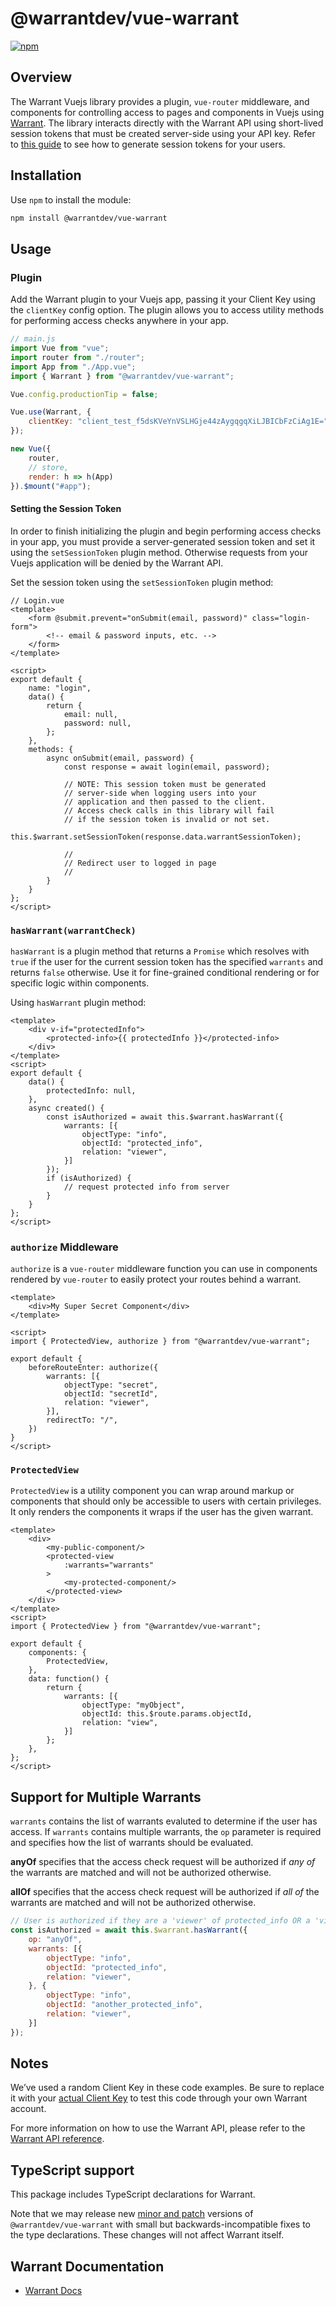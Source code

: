 # @warrantdev/vue-warrant

[![npm](https://img.shields.io/npm/v/@warrantdev/vue-warrant)](https://www.npmjs.com/package/@warrantdev/vue-warrant)

## Overview
The Warrant Vuejs library provides a plugin, `vue-router` middleware, and components for controlling access to pages and components in Vuejs using [Warrant](https://warrant.dev/). The library interacts directly with the Warrant API using short-lived session tokens that must be created server-side using your API key. Refer to [this guide](https://docs.warrant.dev/guides/creating-session-tokens) to see how to generate session tokens for your users.

## Installation

Use `npm` to install the module:

```sh
npm install @warrantdev/vue-warrant
```

## Usage

### Plugin
Add the Warrant plugin to your Vuejs app, passing it your Client Key using the `clientKey` config option. The plugin allows you to access utility methods for performing access checks anywhere in your app.
```js
// main.js
import Vue from "vue";
import router from "./router";
import App from "./App.vue";
import { Warrant } from "@warrantdev/vue-warrant";

Vue.config.productionTip = false;

Vue.use(Warrant, {
    clientKey: "client_test_f5dsKVeYnVSLHGje44zAygqgqXiLJBICbFzCiAg1E=",
});

new Vue({
    router,
    // store,
    render: h => h(App)
}).$mount("#app");
```

#### **Setting the Session Token**
In order to finish initializing the plugin and begin performing access checks in your app, you must provide a server-generated session token and set it using the `setSessionToken` plugin method. Otherwise requests from your Vuejs application will be denied by the Warrant API.

Set the session token using the `setSessionToken` plugin method:
```vue
// Login.vue
<template>
    <form @submit.prevent="onSubmit(email, password)" class="login-form">
        <!-- email & password inputs, etc. -->
    </form>
</template>

<script>
export default {
    name: "login",
    data() {
        return {
            email: null,
            password: null,
        };
    },
    methods: {
        async onSubmit(email, password) {
            const response = await login(email, password);

            // NOTE: This session token must be generated
            // server-side when logging users into your
            // application and then passed to the client.
            // Access check calls in this library will fail
            // if the session token is invalid or not set.
            this.$warrant.setSessionToken(response.data.warrantSessionToken);

            //
            // Redirect user to logged in page
            //
        }
    }
};
</script>
```

### `hasWarrant(warrantCheck)`
`hasWarrant` is a plugin method that returns a `Promise` which resolves with `true` if the user for the current session token has the specified `warrants` and returns `false` otherwise. Use it for fine-grained conditional rendering or for specific logic within components.

Using `hasWarrant` plugin method:
```vue
<template>
    <div v-if="protectedInfo">
        <protected-info>{{ protectedInfo }}</protected-info>
    </div>
</template>
<script>
export default {
    data() {
        protectedInfo: null,
    },
    async created() {
        const isAuthorized = await this.$warrant.hasWarrant({
            warrants: [{
                objectType: "info",
                objectId: "protected_info",
                relation: "viewer",
            }]
        });
        if (isAuthorized) {
            // request protected info from server
        }
    }
};
</script>
```

### `authorize` Middleware
`authorize` is a `vue-router` middleware function you can use in components rendered by `vue-router` to easily protect your routes behind a warrant.
```vue
<template>
    <div>My Super Secret Component</div>
</template>

<script>
import { ProtectedView, authorize } from "@warrantdev/vue-warrant";

export default {
    beforeRouteEnter: authorize({
        warrants: [{
            objectType: "secret",
            objectId: "secretId",
            relation: "viewer",
        }],
        redirectTo: "/",
    })
}
</script>
```

### `ProtectedView`
`ProtectedView` is a utility component you can wrap around markup or components that should only be accessible to users with certain privileges. It only renders the components it wraps if the user has the given warrant.
```vue
<template>
    <div>
        <my-public-component/>
        <protected-view
            :warrants="warrants"
        >
            <my-protected-component/>
        </protected-view>
    </div>
</template>
<script>
import { ProtectedView } from "@warrantdev/vue-warrant";

export default {
    components: {
        ProtectedView,
    },
    data: function() {
        return {
            warrants: [{
                objectType: "myObject",
                objectId: this.$route.params.objectId,
                relation: "view",
            }]
        };
    },
};
</script>
```

## Support for Multiple Warrants

`warrants` contains the list of warrants evaluted to determine if the user has access. If `warrants` contains multiple warrants, the `op` parameter is required and specifies how the list of warrants should be evaluated.

**anyOf** specifies that the access check request will be authorized if *any of* the warrants are matched and will not be authorized otherwise.

**allOf** specifies that the access check request will be authorized if *all of* the warrants are matched and will not be authorized otherwise.

```javascript
// User is authorized if they are a 'viewer' of protected_info OR a 'viewer' of 'another_protected_info'
const isAuthorized = await this.$warrant.hasWarrant({
    op: "anyOf",
    warrants: [{
        objectType: "info",
        objectId: "protected_info",
        relation: "viewer",
    }, {
        objectType: "info",
        objectId: "another_protected_info",
        relation: "viewer",
    }]
});
```

## Notes
We’ve used a random Client Key in these code examples. Be sure to replace it with your
[actual Client Key](https://app.warrant.dev) to
test this code through your own Warrant account.

For more information on how to use the Warrant API, please refer to the
[Warrant API reference](https://docs.warrant.dev).

## TypeScript support

This package includes TypeScript declarations for Warrant.

Note that we may release new [minor and patch](https://semver.org/) versions of
`@warrantdev/vue-warrant` with small but backwards-incompatible fixes to the type
declarations. These changes will not affect Warrant itself.

## Warrant Documentation

- [Warrant Docs](https://docs.warrant.dev/)

